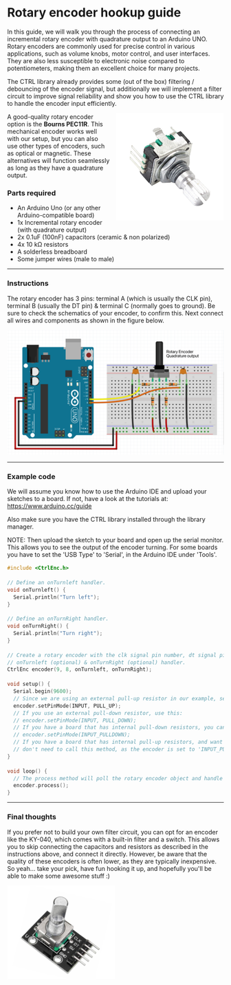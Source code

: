 # Rotary encoder hookup guide

In this guide, we will walk you through the process of connecting 
an incremental rotary encoder with quadrature output to an Arduino UNO. 
Rotary encoders are commonly used for precise control in various 
applications, such as volume knobs, motor control, and user interfaces.
They are also less susceptible to electronic noise compared to 
potentiometers, making them an excellent choice for many projects.

The CTRL library already provides some (out of the box) filtering / 
debouncing of the encoder signal, but additionally we will implement 
a filter circuit to improve signal reliability and show you how to use 
the CTRL library to handle the encoder input efficiently.

<div style="float: right; margin-left: 15px;">
  <img src="assets/rotary_encoder_bourns_pec11r.jpg" alt="Rotary encoder schematic" width="250"/>
</div>

A good-quality rotary encoder option is the <b>Bourns PEC11R</b>. This 
mechanical encoder works well with our setup, but you can also 
use other types of encoders, such as optical or magnetic. 
These alternatives will function seamlessly as long as they have 
a quadrature output.

### Parts required

* An Arduino Uno (or any other Arduino-compatible board)
* 1x Incremental rotary encoder (with quadrature output)
* 2x 0.1uF (100nF) capacitors (ceramic & non polarized)
* 4x 10 kΩ resistors
* A solderless breadboard
* Some jumper wires (male to male)

***

### Instructions

The rotary encoder has 3 pins: terminal A (which is usually the CLK pin), 
terminal B (usually the DT pin) & terminal C (normally goes to ground).
Be sure to check the schematics of your encoder, to confirm this. Next 
connect all wires and components as shown in the figure below.

![Rotary encoder schematic](assets/rotary_encoder_breadboard.png)

***

### Example code

We will assume you know how to use the Arduino IDE and upload your sketches
to a board. If not, have a look at the tutorials at: https://www.arduino.cc/guide

Also make sure you have the CTRL library installed through the library manager.

NOTE: Then upload the sketch to your board and open up the serial monitor.
This allows you to see the output of the encoder turning. For some boards
you have to set the 'USB Type' to 'Serial', in the Arduino IDE under 'Tools'.

```c++
#include <CtrlEnc.h>

// Define an onTurnleft handler.
void onTurnleft() {
  Serial.println("Turn left");
}

// Define an onTurnRight handler.
void onTurnRight() {
  Serial.println("Turn right");
}

// Create a rotary encoder with the clk signal pin number, dt signal pin, 
// onTurnleft (optional) & onTurnRight (optional) handler.
CtrlEnc encoder(9, 8, onTurnleft, onTurnRight);

void setup() {
  Serial.begin(9600);
  // Since we are using an external pull-up resistor in our example, set the pinMode accordingly:
  encoder.setPinMode(INPUT, PULL_UP);
  // If you use an external pull-down resistor, use this:
  // encoder.setPinMode(INPUT, PULL_DOWN);
  // If you have a board that has internal pull-down resistors, you can use this:
  // encoder.setPinMode(INPUT_PULLDOWN);
  // If you have a board that has internal pull-up resistors, and want to use those instead, you 
  // don't need to call this method, as the encoder is set to 'INPUT_PULLUP' by default.
}

void loop() {
  // The process method will poll the rotary encoder object and handle all it's functionality.
  encoder.process();
}
```

***

### Final thoughts

If you prefer not to build your own filter circuit, you can opt for an encoder like 
the KY-040, which comes with a built-in filter and a switch. This allows you to skip 
connecting the capacitors and resistors as described in the instructions above, and 
connect it directly. However, be aware that the quality of these encoders is often 
lower, as they are typically inexpensive. So yeah... take your pick, have fun 
hooking it up, and hopefully you'll be able to make some awesome stuff :)

<img src="assets/rotary_encoder_ky-040.png" alt="Rotary encoder schematic" width="250"/><br>